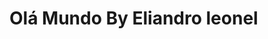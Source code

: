 
<html>
<head>
<meta charset="UTF-8">
<title>Olá mundo</title>

</head>
<body>
<div>
<h1>Olá Mundo By Eliandro leonel</h1>
</div>






</body>



</html>
